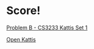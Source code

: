 # Score!

[Problem B - CS3233 Kattis Set 1](https://nus.kattis.com/sessions/ksm5ix/problems/score)

[Open Kattis](https://open.kattis.com/problems/score)
